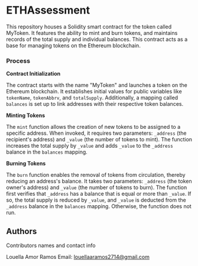 # ETHAssessment

This repository houses a Solidity smart contract for the token called MyToken. It features the ability to mint and burn tokens, and maintains records of the total supply and individual balances. This contract acts as a base for managing tokens on the Ethereum blockchain.

### Process

**Contract Initialization**

The contract starts with the name "MyToken" and launches a token on the Ethereum blockchain. It establishes initial values for public variables like ```tokenName```, ```tokenAbbrv```, and ```totalSupply```. Additionally, a mapping called ```balances``` is set up to link addresses with their respective token balances.

**Minting Tokens**

The ```mint``` function allows the creation of new tokens to be assigned to a specific address. When invoked, it requires two parameters: ```_address``` (the recipient's address) and ```_value``` (the number of tokens to mint). The function increases the total supply by ```_value``` and adds ```_value``` to the ```_address``` balance in the ```balances``` mapping.

**Burning Tokens**

The ```burn``` function enables the removal of tokens from circulation, thereby reducing an address's balance. It takes two parameters: ```_address``` (the token owner's address) and ```_value``` (the number of tokens to burn). The function first verifies that ```_address``` has a balance that is equal or more than ```_value```. If so, the total supply is reduced by ```_value```, and ```_value``` is deducted from the ```_address``` balance in the ```balances``` mapping. Otherwise, the function does not run.

## Authors

Contributors names and contact info

Louella Amor Ramos 
Email: louellaaramos2714@gmail.com
